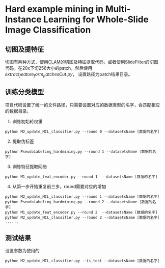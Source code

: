 
# Hard example mining in Multi-Instance Learning for Whole-Slide Image Classification
## 切图及提特征

切图有两种方式，使用[CLAM](https://github.com/mahmoodlab/CLAM)的切图及特征提取代码，或者使用SlideFilter的切图代码。在20x下切256大小的patch，然后使用$extract_feature_form_patchesCut.py$， 设置路径为patch结果目录。

## 训练分类模型

项目代码设置了统一的文件路径，只需要设置对应的数据类型的名字，会匹配相应的数据目录。

1. 训练初始轮权重

```
python M2_update_MIL_classifier.py --round 0 --datasetsName [数据的名字]
```

2. 提取伪标签

```
python PseudoLabeling_hardmining.py --round 1 --datasetsName [数据的名字]
```

3. 训练特征提取网络

```
python M1_update_feat_encoder.py --round 1  --datasetsName [数据的名字]
```

4. 从第一步开始重复前三步，round需要对应的增加

```
python M2_update_MIL_classifier.py --round 1 --datasetsName [数据的名字]
python PseudoLabeling_hardmining.py --round 2 --datasetsName [数据的名字]
python M1_update_feat_encoder.py --round 2  --datasetsName [数据的名字]
python M2_update_MIL_classifier.py --round 2 --datasetsName [数据的名字]
......
```



## 测试结果

设置参数为使用的

```
python M2_update_MIL_classifier.py --is_test --datasetsName [数据的名字]
```

